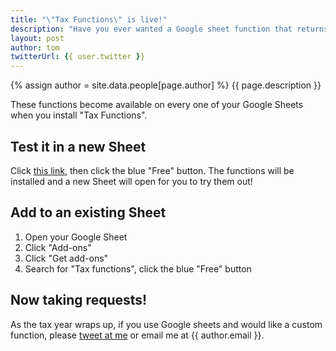 ```yaml
---
title: "\"Tax Functions\" is live!"
description: "Have you ever wanted a Google sheet function that returns your federal tax rate? Likely, if you are an accountant or tax preparer. \"Tax Functions\" adds useful tax functions to your Google Sheet"
layout: post
author: tom
twitterUrl: {{ user.twitter }}
---
```


{% assign author = site.data.people[page.author] %}
{{ page.description }}


These functions become available on every one of your Google Sheets when you install "Tax Functions".

## Test it in a new Sheet

Click <a href="https://chrome.google.com/webstore/detail/tax-functions/nocofnnmmigpdafiopnomcnblhmgjlmh">this link</a>, then click the blue "Free" button. The functions will be installed and a new Sheet will open for you to try them out!

## Add to an existing Sheet

1. Open your Google Sheet
2. Click "Add-ons"
3. Click "Get add-ons"
4. Search for "Tax functions", click the blue "Free" button

## Now taking requests!

As the tax year wraps up, if you use Google sheets and would like a custom function, please <a href="{{ author.twitter }}" target="_blank">tweet at me</a> or email me at {{ author.email }}.